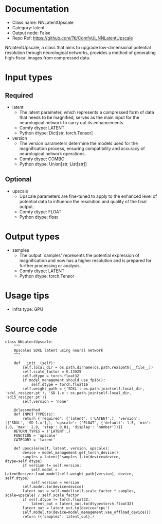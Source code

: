 # Documentation
- Class name: NNLatentUpscale
- Category: latent
- Output node: False
- Repo Ref: https://github.com/Ttl/ComfyUi_NNLatentUpscale

NNlatentUpscale, a class that aims to upgrade low-dimensional potential resolution through neurological networks, provides a method of generating high-fiscal images from compressed data.

# Input types
## Required
- latent
    - The latent parameter, which represents a compressed form of data that needs to be magnified, serves as the main input for the neurological network to carry out its enhancements.
    - Comfy dtype: LATENT
    - Python dtype: Dict[str, torch.Tensor]
- version
    - The version parameters determine the models used for the magnification process, ensuring compatibility and accuracy of neurological network operations.
    - Comfy dtype: COMBO
    - Python dtype: Union[str, List[str]]
## Optional
- upscale
    - Upscale parameters are fine-tuned to apply to the enhanced level of potential data to influence the resolution and quality of the final output.
    - Comfy dtype: FLOAT
    - Python dtype: float

# Output types
- samples
    - The output `samples' represents the potential expression of magnification and now has a higher resolution and is prepared for further processing or analysis.
    - Comfy dtype: LATENT
    - Python dtype: torch.Tensor

# Usage tips
- Infra type: GPU

# Source code
```
class NNLatentUpscale:
    """
    Upscales SDXL latent using neural network
    """

    def __init__(self):
        self.local_dir = os.path.dirname(os.path.realpath(__file__))
        self.scale_factor = 0.13025
        self.dtype = torch.float32
        if model_management.should_use_fp16():
            self.dtype = torch.float16
        self.weight_path = {'SDXL': os.path.join(self.local_dir, 'sdxl_resizer.pt'), 'SD 1.x': os.path.join(self.local_dir, 'sd15_resizer.pt')}
        self.version = 'none'

    @classmethod
    def INPUT_TYPES(s):
        return {'required': {'latent': ('LATENT',), 'version': (['SDXL', 'SD 1.x'],), 'upscale': ('FLOAT', {'default': 1.5, 'min': 1.0, 'max': 2.0, 'step': 0.01, 'display': 'number'})}}
    RETURN_TYPES = ('LATENT',)
    FUNCTION = 'upscale'
    CATEGORY = 'latent'

    def upscale(self, latent, version, upscale):
        device = model_management.get_torch_device()
        samples = latent['samples'].to(device=device, dtype=self.dtype)
        if version != self.version:
            self.model = LatentResizer.load_model(self.weight_path[version], device, self.dtype)
            self.version = version
        self.model.to(device=device)
        latent_out = self.model(self.scale_factor * samples, scale=upscale) / self.scale_factor
        if self.dtype != torch.float32:
            latent_out = latent_out.to(dtype=torch.float32)
        latent_out = latent_out.to(device='cpu')
        self.model.to(device=model_management.vae_offload_device())
        return ({'samples': latent_out},)
```